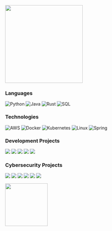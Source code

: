 <img height="250px" src="https://github.com/user-attachments/assets/cd6dc5f8-d44e-4142-8b25-9053f5c04243"/>

### Languages

![Python](https://img.shields.io/badge/-Python-000?&logo=Python)
![Java](https://img.shields.io/badge/-Java-000?&logo=Java&logoColor=007396)
![Rust](https://img.shields.io/badge/-Rust-00?&logo=Rust&logoColor=FF4500)
![SQL](https://img.shields.io/badge/-SQL-000?&logo=MySQL)

### Technologies

![AWS](https://img.shields.io/badge/-AWS-000?&logo=Amazon-AWS&logoColor=F90)
![Docker](https://img.shields.io/badge/-Docker-000?&logo=Docker)
![Kubernetes](https://img.shields.io/badge/-Kubernetes-000?&logo=Kubernetes)
![Linux](https://img.shields.io/badge/-Linux-000?&logo=Linux)
![Spring](https://img.shields.io/badge/-Spring-000?&logo=Spring)

### Development Projects

[![](https://img.shields.io/badge/-👨‍🏫%20Log%20Demo-000)](https://github.com/elkoyote07/demo-log)
[![](https://img.shields.io/badge/-🤺%20Architecture%20Kata-000)](https://github.com/elkoyote07/kata-arch)
[![](https://img.shields.io/badge/-✉%20Kafka%20&%20Flink%20Setup-000)](https://github.com/elkoyote07/KafkaFlinkPlayground)
[![](https://img.shields.io/badge/-🦀%20Guessing%20Game-000)](https://github.com/elkoyote07/guessing-game)
[![](https://img.shields.io/badge/-🦙%20wAInsdow-000)](https://github.com/elkoyote07/wAInsdow)

### Cybersecurity Projects

[![](https://img.shields.io/badge/-🪓%20Zip%20Cracker-000)](https://github.com/elkoyote07/ZipCracker)
[![](https://img.shields.io/badge/-🐟%20Phish%20Eye%20Domain%20Tracker-000)](https://github.com/elkoyote07/phish-eye)
[![](https://img.shields.io/badge/-🎭%20Insecure%20Hell%20API-000)](https://github.com/elkoyote07/insecure-hell-api)
[![](https://img.shields.io/badge/-🐳%20Dockerseck-000)](https://github.com/elkoyote07/dockerseck)
[![](https://img.shields.io/badge/-🎃%20Input%20Mapper%20DoS-000)](https://github.com/elkoyote07/InputMapperDoS)
[![](https://img.shields.io/badge/-🔐%20PyCrypt-000)](https://github.com/elkoyote07/PyCrypt)

<img height="137px" src="https://github-readme-stats.vercel.app/api/top-langs/?username=elkoyote07&hide=html&hide_title=false&hide_border=true&layout=compact&langs_count=6&exclude_repo=comp426,Redventures-Movie-Quotes&text_color=fff&icon_color=ff0000&bg_color=0,4a0000,8b0000,ff0000,8b0000&theme=dark" />
